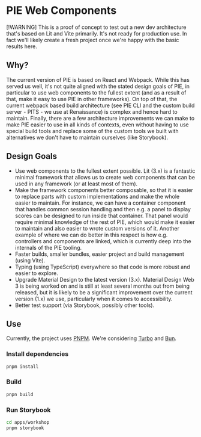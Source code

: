 # PIE Web Components

[!WARNING]
This is a proof of concept to test out a new dev architecture that's based on Lit and Vite primarily. It's not 
ready for production use. In fact we'll likely create a fresh project once we're happy with the basic results
here.

## Why?

The current version of PIE is based on React and Webpack. While this has served us well, it's not quite aligned
with the stated design goals of PIE, in particular to use web components to the fullest extent (and as a result
of that, make it easy to use PIE in other frameworks). On top of that, the current webpack based build architecture
(see PIE CLI and the custom build server - PITS - we use at Renaissance) is complex and hence hard to maintain.
Finally, there are a few architecture improvements we can make to make PIE easier to use in all kinds of contexts,
even without having to use special build tools and replace some of the custom tools we built with alternatives
we don't have to maintain ourselves (like Storybook).

## Design Goals

- Use web components to the fullest extent possible. Lit (3.x) is a fantastic minimal framework that allows us to create
    web components that can be used in any framework (or at least most of them).
- Make the framework components better composable, so that it is easier to replace parts with custom implementations
    and make the whole easier to maintain. For instance, we can have a container component that handles common session
    handling and then e.g. a panel to display scores can be designed to run inside that container. That panel would 
    require minimal knowledge of the rest of PIE, which would make it easier to maintain and also easier to wrote
    custom versions of it. Another example of where we can do better in this respect is how e.g. controllers and
    components are linked, which is currently deep into the internals of the PIE tooling.
- Faster builds, smaller bundles, easier project and build management (using Vite).
- Typing (using TypeScript) everywhere so that code is more robust and easier to explore.
- Upgrade Material Design to the latest version (3.x). Material Design Web 3 is being worked on and is still at least
    several months out from being released, but it is likely to be a significant improvement over the current version
    (1.x) we use, particularly when it comes to accessibility.
- Better test support (via Storybook, possibly other tools).

## Use

Currently, the project uses [PNPM](https://pnpm.io/). We're considering [Turbo](https://turbo.build/) 
and [Bun](https://bun.sh/).

### Install dependencies

```sh
pnpm install
```

### Build

```sh
pnpn build
```

### Run Storybook

```sh
cd apps/workshop
pnpm storybook
```
